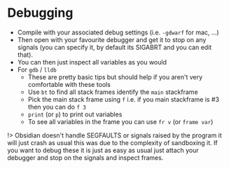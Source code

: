 # Debugging

- Compile with your associated debug settings (i.e. `-gdwarf` for mac, ...)
- Then open with your favourite debugger and get it to stop on any signals (you can specify it, by default its SIGABRT and you can edit that).
- You can then just inspect all variables as you would
- For `gdb` / `lldb`
  - These are pretty basic tips but should help if you aren't very comfortable with these tools
  - Use `bt` to find all stack frames identify the `main` stackframe
  - Pick the main stack frame using `f` i.e. if you main stackframe is #3 then you can do `f 3`
  - `print` (or `p`) to print out variables
  - To see all variables in the frame you can use `fr v` (or `frame var`)

!> Obsidian doesn't handle SEGFAULTS or signals raised by the program it will just crash as usual this was due to the complexity of sandboxing it.  If you want to debug these it is just as easy as usual just attach your debugger and stop on the signals and inspect frames.

